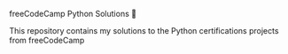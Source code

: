 freeCodeCamp Python Solutions 🐍

This repository contains my solutions to the Python certifications projects from freeCodeCamp
